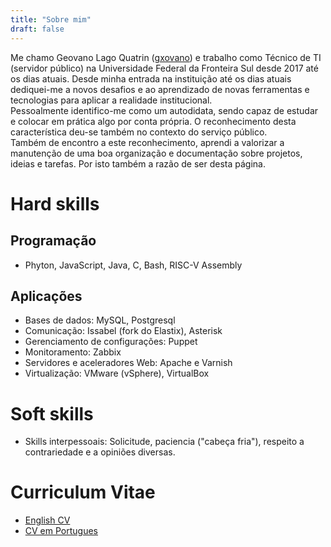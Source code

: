 ```yaml
---
title: "Sobre mim"
draft: false
---
```

Me chamo Geovano Lago Quatrin ([gxovano](https://github.com/gxovano)) e trabalho como Técnico de TI (servidor público) na Universidade Federal da Fronteira Sul desde 2017 até os dias atuais. Desde minha entrada na instituição até os dias atuais dediquei-me a novos desafios e ao aprendizado de novas ferramentas e tecnologias para aplicar a realidade institucional.   
Pessoalmente identifico-me como um autodidata, sendo capaz de estudar e colocar em prática algo por conta própria. O reconhecimento desta característica deu-se também no contexto do serviço público.   
Também de encontro a este reconhecimento, aprendi a valorizar a manutenção de uma boa organização e documentação sobre projetos, ideias e tarefas. Por isto também a razão de ser desta página.

# Hard skills
## Programação
* Phyton, JavaScript, Java, C, Bash, RISC-V Assembly
## Aplicações
* Bases de dados: MySQL, Postgresql
* Comunicação: Issabel (fork do Elastix), Asterisk
* Gerenciamento de configurações: Puppet
* Monitoramento: Zabbix
* Servidores e aceleradores Web: Apache e Varnish
* Virtualização: VMware (vSphere), VirtualBox

# Soft skills
* Skills interpessoais: Solicitude, paciencia ("cabeça fria"), respeito a contrariedade e a opiniões diversas.

# Curriculum Vitae
* [English CV](/static/resume_en.pdf) 
* [CV em Portugues](/static/resume_ptbr.pdf)